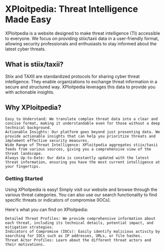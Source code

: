 # XPloitpedia: Threat Intelligence Made Easy

XPloitpedia is a website designed to make threat intelligence (TI) accessible to everyone. We focus on providing stiix/taxii data in a user-friendly format, allowing security professionals and enthusiasts to stay informed about the latest cyber threats.
## What is stiix/taxii?

Stiix and TAXII are standardized protocols for sharing cyber threat intelligence. They enable organizations to exchange threat information in a secure and structured way. XPloitpedia leverages this data to provide you with actionable insights.
## Why XPloitpedia?

    Easy to Understand: We translate complex threat data into a clear and concise format, making it understandable even for those without a deep technical background.
    Actionable Insights: Our platform goes beyond just presenting data. We provide actionable insights that can help you prioritize threats and implement effective security measures.
    Wide Range of Threat Intelligence: XPloitpedia aggregates stiix/taxii feeds from various sources, giving you a comprehensive view of the threat landscape.
    Always Up-to-Date: Our data is constantly updated with the latest threat information, ensuring you have the most current intelligence at your fingertips.

### Getting Started

Using XPloitpedia is easy! Simply visit our website and browse through the various threat categories. You can also use our search functionality to find specific threats or indicators of compromise (IOCs).

Here's what you can find on XPloitpedia:

    Detailed Threat Profiles: We provide comprehensive information about each threat, including its technical details, potential impact, and mitigation strategies.
    Indicators of Compromise (IOCs): Easily identify malicious activity by searching for IOCs such as IP addresses, URLs, or file hashes.
    Threat Actor Profiles: Learn about the different threat actors and their motivations.
